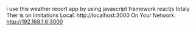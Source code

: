 i use this weather reoort app by using javascript framework reactjs totaly
Ther is on limitations
Local: http://localhost:3000
  On Your Network:  http://192.168.1.6:3000
